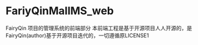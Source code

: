 # FariyQinMallMS_web
FairyQin 项目的管理系统的前端部分
本前端工程是基于开源项目人人开源的，是FairyQin(author)基于开源项目迭代的，一切遵循原LICENSE1